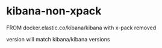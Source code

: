 # kibana-non-xpack
FROM docker.elastic.co/kibana/kibana with x-pack removed

version will match kibana/kibana versions
